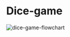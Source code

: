 # Dice-game
![dice-game-flowchart](https://user-images.githubusercontent.com/58636177/145857012-d1cd7943-e843-4158-9563-f4fe76e6a816.png)
